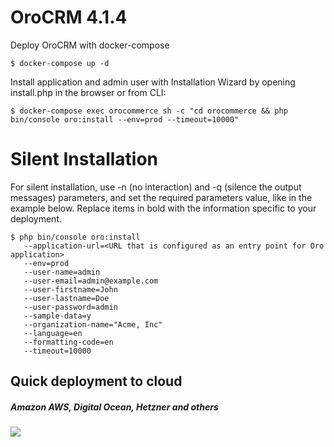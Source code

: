 # OroCRM 4.1.4

Deploy OroCRM with docker-compose

```
$ docker-compose up -d

```

Install application and admin user with Installation Wizard by opening install.php in the browser or from CLI:

```
$ docker-compose exec orocommerce sh -c "cd orocommerce && php bin/console oro:install --env=prod --timeout=10000"

```

# Silent Installation

For silent installation, use -n (no interaction) and -q (silence the output messages) parameters, and set the required parameters value, like in the example below. Replace items in bold with the information specific to your deployment.

```
$ php bin/console oro:install 
   --application-url=<URL that is configured as an entry point for Oro application>
   --env=prod
   --user-name=admin
   --user-email=admin@example.com
   --user-firstname=John
   --user-lastname=Doe
   --user-password=admin
   --sample-data=y
   --organization-name="Acme, Inc"
   --language=en
   --formatting-code=en
   --timeout=10000

```


## Quick deployment to cloud
##### Amazon AWS, Digital Ocean, Hetzner and others
[<img src="https://img.shields.io/badge/quick%20deploy-%40try.direct-brightgreen.svg">](https://try.direct/server/user/deploy/Im9yb2NybXw2fDYi.EAoFeA.415nFHXyG9VetN493hGPReKR5OE/)